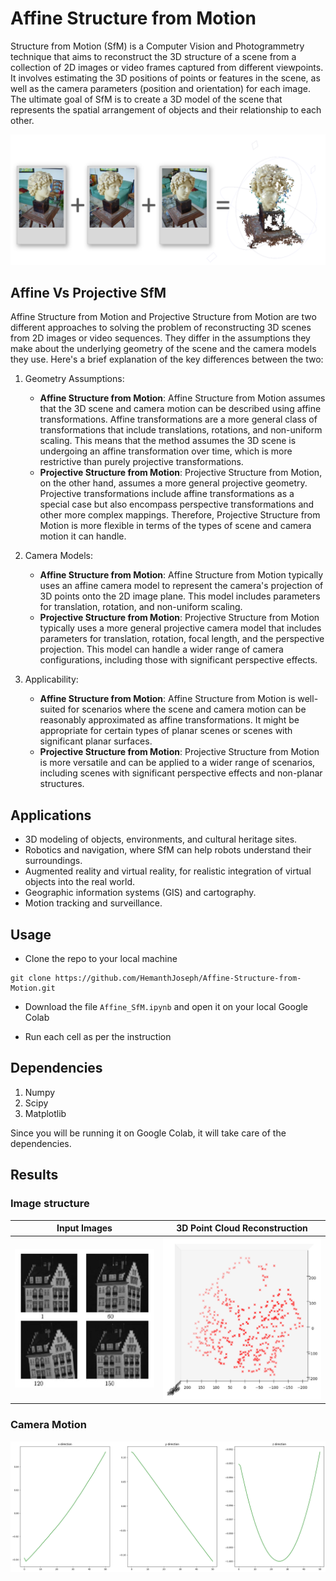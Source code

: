 # Affine Structure from Motion
Structure from Motion (SfM) is a Computer Vision and Photogrammetry technique that aims to reconstruct the 3D structure of a scene from a collection of 2D images or video frames captured from different viewpoints. It involves estimating the 3D positions of points or features in the scene, as well as the camera parameters (position and orientation) for each image. The ultimate goal of SfM is to create a 3D model of the scene that represents the spatial arrangement of objects and their relationship to each other.

![SfM](/Images/SfM1.png)

## Affine Vs Projective SfM
Affine Structure from Motion and Projective Structure from Motion are two different approaches to solving the problem of reconstructing 3D scenes from 2D images or video sequences. They differ in the assumptions they make about the underlying geometry of the scene and the camera models they use. Here's a brief explanation of the key differences between the two:

1. Geometry Assumptions:
    * **Affine Structure from Motion**: Affine Structure from Motion assumes that the 3D scene and camera motion can be described using affine transformations. Affine transformations are a more general class of transformations that include translations, rotations, and non-uniform scaling. This means that the method assumes the 3D scene is undergoing an affine transformation over time, which is more restrictive than purely projective transformations.
    * **Projective Structure from Motion**: Projective Structure from Motion, on the other hand, assumes a more general projective geometry. Projective transformations include affine transformations as a special case but also encompass perspective transformations and other more complex mappings. Therefore, Projective Structure from Motion is more flexible in terms of the types of scene and camera motion it can handle.

2. Camera Models:
    * **Affine Structure from Motion**: Affine Structure from Motion typically uses an affine camera model to represent the camera's projection of 3D points onto the 2D image plane. This model includes parameters for translation, rotation, and non-uniform scaling.
    * **Projective Structure from Motion**: Projective Structure from Motion typically uses a more general projective camera model that includes parameters for translation, rotation, focal length, and the perspective projection. This model can handle a wider range of camera configurations, including those with significant perspective effects.

3. Applicability:
    * **Affine Structure from Motion**: Affine Structure from Motion is well-suited for scenarios where the scene and camera motion can be reasonably approximated as affine transformations. It might be appropriate for certain types of planar scenes or scenes with significant planar surfaces.
    * **Projective Structure from Motion**: Projective Structure from Motion is more versatile and can be applied to a wider range of scenarios, including scenes with significant perspective effects and non-planar structures.

## Applications
* 3D modeling of objects, environments, and cultural heritage sites.
* Robotics and navigation, where SfM can help robots understand their surroundings.
* Augmented reality and virtual reality, for realistic integration of virtual objects into the real world.
* Geographic information systems (GIS) and cartography.
* Motion tracking and surveillance.

## Usage

* Clone the repo to your local machine
```
git clone https://github.com/HemanthJoseph/Affine-Structure-from-Motion.git
```
* Download the file ```Affine_SfM.ipynb``` and open it on your local Google Colab

* Run each cell as per the instruction

## Dependencies

1. Numpy
2. Scipy
3. Matplotlib

Since you will be running it on Google Colab, it will take care of the dependencies.

## Results

### Image structure
 
| Input Images             |  3D Point Cloud Reconstruction |
:------------------------------:|:-------------------------:
![Input Image](/Images/SfM2.png)  |  ![output Image](/Images/output.png)

### Camera Motion 
![output Image Cam Motion](/Images/output2.png)